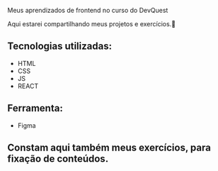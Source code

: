 Meus aprendizados de frontend no curso do DevQuest

Aqui estarei compartilhando meus projetos e exercícios.🗽

## Tecnologias utilizadas:

- HTML
- CSS
- JS
- REACT

## Ferramenta:

- Figma

## Constam aqui também meus exercícios, para fixação de conteúdos.
